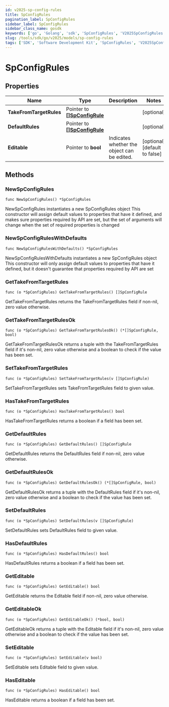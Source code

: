```yaml
---
id: v2025-sp-config-rules
title: SpConfigRules
pagination_label: SpConfigRules
sidebar_label: SpConfigRules
sidebar_class_name: gosdk
keywords: ['go', 'Golang', 'sdk', 'SpConfigRules', 'V2025SpConfigRules'] 
slug: /tools/sdk/go/v2025/models/sp-config-rules
tags: ['SDK', 'Software Development Kit', 'SpConfigRules', 'V2025SpConfigRules']
---
```


# SpConfigRules

## Properties

Name | Type | Description | Notes
------------ | ------------- | ------------- | -------------
**TakeFromTargetRules** | Pointer to [**[]SpConfigRule**](sp-config-rule) |  | [optional] 
**DefaultRules** | Pointer to [**[]SpConfigRule**](sp-config-rule) |  | [optional] 
**Editable** | Pointer to **bool** | Indicates whether the object can be edited. | [optional] [default to false]

## Methods

### NewSpConfigRules

`func NewSpConfigRules() *SpConfigRules`

NewSpConfigRules instantiates a new SpConfigRules object
This constructor will assign default values to properties that have it defined,
and makes sure properties required by API are set, but the set of arguments
will change when the set of required properties is changed

### NewSpConfigRulesWithDefaults

`func NewSpConfigRulesWithDefaults() *SpConfigRules`

NewSpConfigRulesWithDefaults instantiates a new SpConfigRules object
This constructor will only assign default values to properties that have it defined,
but it doesn't guarantee that properties required by API are set

### GetTakeFromTargetRules

`func (o *SpConfigRules) GetTakeFromTargetRules() []SpConfigRule`

GetTakeFromTargetRules returns the TakeFromTargetRules field if non-nil, zero value otherwise.

### GetTakeFromTargetRulesOk

`func (o *SpConfigRules) GetTakeFromTargetRulesOk() (*[]SpConfigRule, bool)`

GetTakeFromTargetRulesOk returns a tuple with the TakeFromTargetRules field if it's non-nil, zero value otherwise
and a boolean to check if the value has been set.

### SetTakeFromTargetRules

`func (o *SpConfigRules) SetTakeFromTargetRules(v []SpConfigRule)`

SetTakeFromTargetRules sets TakeFromTargetRules field to given value.

### HasTakeFromTargetRules

`func (o *SpConfigRules) HasTakeFromTargetRules() bool`

HasTakeFromTargetRules returns a boolean if a field has been set.

### GetDefaultRules

`func (o *SpConfigRules) GetDefaultRules() []SpConfigRule`

GetDefaultRules returns the DefaultRules field if non-nil, zero value otherwise.

### GetDefaultRulesOk

`func (o *SpConfigRules) GetDefaultRulesOk() (*[]SpConfigRule, bool)`

GetDefaultRulesOk returns a tuple with the DefaultRules field if it's non-nil, zero value otherwise
and a boolean to check if the value has been set.

### SetDefaultRules

`func (o *SpConfigRules) SetDefaultRules(v []SpConfigRule)`

SetDefaultRules sets DefaultRules field to given value.

### HasDefaultRules

`func (o *SpConfigRules) HasDefaultRules() bool`

HasDefaultRules returns a boolean if a field has been set.

### GetEditable

`func (o *SpConfigRules) GetEditable() bool`

GetEditable returns the Editable field if non-nil, zero value otherwise.

### GetEditableOk

`func (o *SpConfigRules) GetEditableOk() (*bool, bool)`

GetEditableOk returns a tuple with the Editable field if it's non-nil, zero value otherwise
and a boolean to check if the value has been set.

### SetEditable

`func (o *SpConfigRules) SetEditable(v bool)`

SetEditable sets Editable field to given value.

### HasEditable

`func (o *SpConfigRules) HasEditable() bool`

HasEditable returns a boolean if a field has been set.


